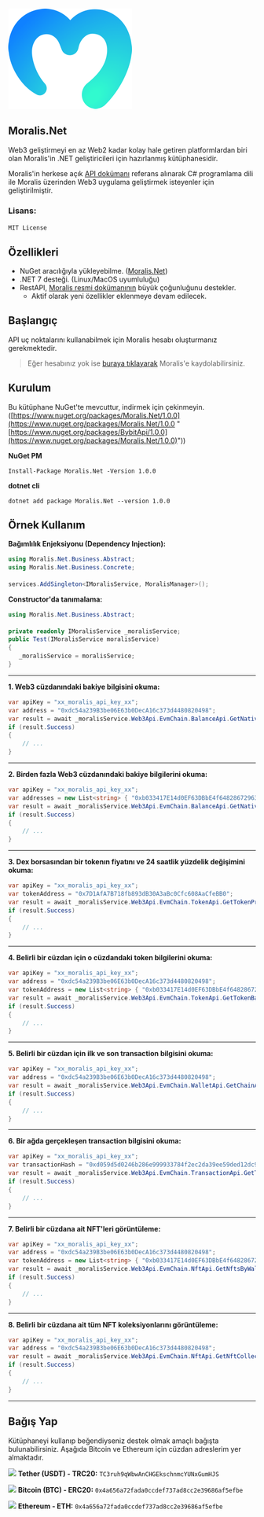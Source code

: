 ![Moralis.Net](https://github.com/emin-karadag/Moralis.Net/blob/main/Moralis.Net/Moralis-Logo.png)

## Moralis.Net
Web3 geliştirmeyi en az Web2 kadar kolay hale getiren platformlardan biri olan Moralis'in .NET geliştiricileri için hazırlanmış kütüphanesidir.


Moralis'in herkese açık [API dokümanı](https://docs.moralis.io/) referans alınarak C# programlama dili ile Moralis üzerinden Web3 uygulama geliştirmek isteyenler için geliştirilmiştir.

### Lisans: 
    MIT License

## Özellikleri
- NuGet aracılığıyla yükleyebilme. ([Moralis.Net](https://www.nuget.org/packages/Moralis.Net/1.0.0))
- .NET 7 desteği. (Linux/MacOS uyumluluğu)
- RestAPI, [Moralis resmi dokümanının](https://docs.moralis.io/) büyük çoğunluğunu destekler.
	- Aktif olarak yeni özellikler eklenmeye devam edilecek.

## Başlangıç
API uç noktalarını kullanabilmek için Moralis hesabı oluşturmanız gerekmektedir. 
> Eğer hesabınız yok ise [buraya tıklayarak](https://admin.moralis.io/register) Moralis'e kaydolabilirsiniz.

## Kurulum
Bu kütüphane NuGet'te mevcuttur, indirmek için çekinmeyin. ([https://www.nuget.org/packages/Moralis.Net/1.0.0](https://www.nuget.org/packages/Moralis.Net/1.0.0 "[https://www.nuget.org/packages/BybitApi/1.0.0](https://www.nuget.org/packages/Moralis.Net/1.0.0)"))

**NuGet PM**
```
Install-Package Moralis.Net -Version 1.0.0
```

**dotnet cli**
```
dotnet add package Moralis.Net --version 1.0.0
```
<!--
## Yol Haritası
Önümüzdeki süreçte `BinanceTR` kütüphanesine yeni özelliklerin eklenmesi ve genişletilmesi için çalışmalar yapılacaktır. Aşağıdaki tabloda üzerinde çalıştığımız yeni özellikleri görebilirsiniz.

| Özellik                 |    Durum     |  
|------------------------|:--------------:|
| OCO (Order-Cancel-Order) Desteği            |      ✔         |
| Hesap Ticaret Listesi (Account trade list)    |                |
| Para Çekme Talebi (Withdraw)                    |                |
| Para Çekme Geçmişi (Withdraw History)    |                |
| Para Yatırma Geçmişi (Deposit History)      |                |
| Para Yatırma Adresi (Deposit Address)       |                | |

!-->
## Örnek Kullanım

**Bağımlılık Enjeksiyonu (Dependency Injection):**
```csharp
using Moralis.Net.Business.Abstract;
using Moralis.Net.Business.Concrete;

services.AddSingleton<IMoralisService, MoralisManager>();
```

**Constructor'da tanımalama:**
```csharp
using Moralis.Net.Business.Abstract;

private readonly IMoralisService _moralisService;
public Test(IMoralisService moralisService)
{
   _moralisService = moralisService;
}
```

------------


**1. Web3 cüzdanındaki bakiye bilgisini okuma:**
```csharp
var apiKey = "xx_moralis_api_key_xx";
var address = "0xdc54a239B3be06E63b0DecA16c373d4480820498";
var result = await _moralisService.Web3Api.EvmChain.BalanceApi.GetNativeBalanceByWalletAsync(apiKey, address, ct: stoppingToken);
if (result.Success)
{
    // ...
}
```

------------

**2. Birden fazla Web3 cüzdanındaki bakiye bilgilerini okuma:**
```csharp
var apiKey = "xx_moralis_api_key_xx";
var addresses = new List<string> { "0xb033417E14d0EF63DBbE4f648286729637c23CA5", "0x8241c3f56F274F45758D6530952392e73951ce55" };
var result = await _moralisService.Web3Api.EvmChain.BalanceApi.GetNativeBalanceForMultipleWalletAsync(apiKey, addresses, EvmChainEnum.BSC, ct: stoppingToken);
if (result.Success)
{
    // ...
}
```

------------

**3. Dex borsasından bir tokenın fiyatını ve 24 saatlik yüzdelik değişimini okuma:**
```csharp
var apiKey = "xx_moralis_api_key_xx";
var tokenAddress = "0x7D1AfA7B718fb893dB30A3aBc0Cfc608AaCfeBB0";
var result = await _moralisService.Web3Api.EvmChain.TokenApi.GetTokenPriceAsync(apiKey, tokenAddress, ct: stoppingToken);
if (result.Success)
{
    // ...
}
```

------------

**4. Belirli bir cüzdan için o cüzdandaki token bilgilerini okuma:**
```csharp
var apiKey = "xx_moralis_api_key_xx";
var address = "0xdc54a239B3be06E63b0DecA16c373d4480820498";
var tokenAddress = new List<string> { "0xb033417E14d0EF63DBbE4f648286729637c23CA5", "0x8241c3f56F274F45758D6530952392e73951ce55" };
var result = await _moralisService.Web3Api.EvmChain.TokenApi.GetTokenBalanceByWalletAsync(apiKey, address, tokenAddress, ct: stoppingToken);
if (result.Success)
{
    // ...
}
```

------------

**5. Belirli bir cüzdan için ilk ve son transaction bilgisini okuma:**
```csharp
var apiKey = "xx_moralis_api_key_xx";
var address = "0xdc54a239B3be06E63b0DecA16c373d4480820498";
var result = await _moralisService.Web3Api.EvmChain.WalletApi.GetChainActivityByWalletAsync(apiKey, address, ct: stoppingToken);
if (result.Success)
{
    // ...
}
```

------------

**6. Bir ağda gerçekleşen transaction bilgisini okuma:**
```csharp
var apiKey = "xx_moralis_api_key_xx";
var transactionHash = "0xd059d5d0246b286e999933784f2ec2da39ee59ded12dc98467d94487968f7bbc";
var result = await _moralisService.Web3Api.EvmChain.TransactionApi.GetTransactionByHashAsync(apiKey, transactionHash, EvmChainEnum.BSC, ct: stoppingToken);
if (result.Success)
{
    // ...
}
```

------------

**7. Belirli bir cüzdana ait NFT'leri görüntüleme:**
```csharp
var apiKey = "xx_moralis_api_key_xx";
var address = "0xdc54a239B3be06E63b0DecA16c373d4480820498";
var tokenAddress = new List<string> { "0xb033417E14d0EF63DBbE4f648286729637c23CA5", "0x8241c3f56F274F45758D6530952392e73951ce55" };
var result = await _moralisService.Web3Api.EvmChain.NftApi.GetNftsByWalletAsync(apiKey, address, tokenAddresses: tokenAddress, ct: stoppingToken);
if (result.Success)
{
    // ...
}
```

------------

**8. Belirli bir cüzdana ait tüm NFT koleksiyonlarını görüntüleme:**
```csharp
var apiKey = "xx_moralis_api_key_xx";
var address = "0xdc54a239B3be06E63b0DecA16c373d4480820498";
var result = await _moralisService.Web3Api.EvmChain.NftApi.GetNftCollectionsByWalletAsync(apiKey, address, ct: stoppingToken);
if (result.Success)
{
    // ...
}
```

------------



## Bağış Yap
Kütüphaneyi kullanıp beğendiyseniz destek olmak amaçlı bağışta bulunabilirsiniz. Aşağıda Bitcoin ve Ethereum için cüzdan adreslerim yer almaktadır.

<img src="https://cdn.worldvectorlogo.com/logos/tether-1.svg" width="24px"> **Tether (USDT) - TRC20:** `TC3ruh9qWbwAnCHGEkschnmcYUNxGumHJS`

<img src="https://cdn.worldvectorlogo.com/logos/bitcoin.svg" width="24px"> **Bitcoin (BTC) - ERC20:** `0x4a656a72fada0ccdef737ad8cc2e39686af5efbe`

<img src="https://cdn.worldvectorlogo.com/logos/ethereum-1.svg" width="18px"> **Ethereum - ETH:** `0x4a656a72fada0ccdef737ad8cc2e39686af5efbe`
